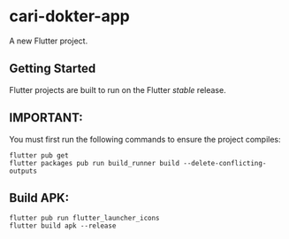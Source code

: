 # cari-dokter-app

A new Flutter project.

## Getting Started

Flutter projects are built to run on the Flutter _stable_ release.

## IMPORTANT:

You must first run the following commands to ensure the project compiles:

```
flutter pub get
flutter packages pub run build_runner build --delete-conflicting-outputs
```

## Build APK:

```
flutter pub run flutter_launcher_icons
flutter build apk --release
```
